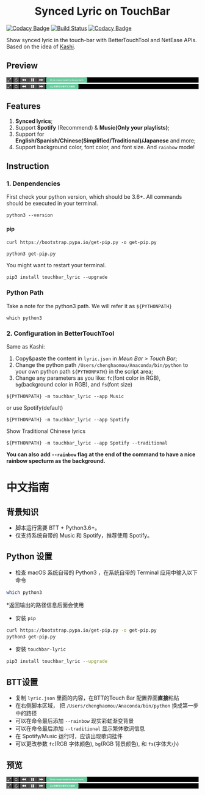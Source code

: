 <center><h1>Synced Lyric on TouchBar</h1></center>

[![Codacy Badge](https://api.codacy.com/project/badge/Grade/77de523131f9441997db18c608b3c54e)](https://app.codacy.com/manual/mouchenghao/touchbar-lyric?utm_source=github.com&utm_medium=referral&utm_content=ChenghaoMou/touchbar-lyric&utm_campaign=Badge_Grade_Dashboard) [![Build Status](https://travis-ci.com/ChenghaoMou/touchbar-lyric.svg?branch=master)](https://travis-ci.com/ChenghaoMou/touchbar-lyric) [![Codacy Badge](https://app.codacy.com/project/badge/Coverage/aadeca6117a14aa6b655e21d5bbc09ea)](https://www.codacy.com/manual/mouchenghao/touchbar-lyric?utm_source=github.com&utm_medium=referral&utm_content=ChenghaoMou/touchbar-lyric&utm_campaign=Badge_Coverage)

Show synced lyric in the touch-bar with BetterTouchTool and NetEase APIs. Based on the idea of [Kashi](https://community.folivora.ai/t/kashi-show-current-song-lyrics-on-touch-bar-spotify-itunes-youtube/6301).

## Preview

![Preview](./preview1.png)
![Preview](./preview2.png)

## Features

1.  **Synced lyrics**;
2.  Support **Spotify** (Recommend) & **Music(Only your playlists)**;
3.  Support for **English/Spanish/Chinese(Simplified/Traditional)/Japanese** and more;
4.  Support background color, font color, and font size. And `rainbow` mode!

## Instruction

### 1. Denpendencies

First check your python version, which should be 3.6+. All commands should be executed in your terminal.

```shell
python3 --version
```

#### pip

```shell
curl https://bootstrap.pypa.io/get-pip.py -o get-pip.py
```

```Shell
python3 get-pip.py
```

You might want to restart your terminal.

```shell
pip3 install touchbar_lyric --upgrade
```

### Python Path

Take a note for the python3 path. We will refer it as `${PYTHONPATH}`

```shell
which python3
```

### 2. Configuration in BetterTouchTool

Same as Kashi:

1.  Copy&paste the content in `lyric.json` in _Meun Bar > Touch Bar_;
2.  Change the python path `/Users/chenghaomou/Anaconda/bin/python` to your own python path `${PYTHONPATH}` in the script area;
3.  Change any parameters as you like: `fc`(font color in RGB), `bg`(background color in RGB), and `fs`(font size)

```shell
${PYTHONPATH} -m touchbar_lyric --app Music
```

or use Spotify(default)

```shell
${PYTHONPATH} -m touchbar_lyric --app Spotify
```

Show Traditional Chinese lyrics


```shell
${PYTHONPATH} -m touchbar_lyric --app Spotify --traditional
```

**You can also add `--rainbow` flag at the end of the command to have a nice rainbow specturm as the background.**

# 中文指南

## 背景知识

-   脚本运行需要 BTT + Python3.6+。
-   仅支持系统自带的 Music 和 Spotify，推荐使用 Spotify。

## Python 设置

-   检查 macOS 系统自带的 Python3 ，在系统自带的 Terminal 应用中输入以下命令

```bash
which python3
```

\*返回输出的路径信息后面会使用

-   安装 `pip`

```bash
curl https://bootstrap.pypa.io/get-pip.py -o get-pip.py
python3 get-pip.py
```

-   安装 `touchbar-lyric`

```bash
pip3 install touchbar_lyric --upgrade
```

## BTT设置

-   复制 `lyric.json` 里面的内容，在BTT的Touch Bar 配置界面**直接**粘贴
-   在右侧脚本区域， 把 `/Users/chenghaomou/Anaconda/bin/python` 换成第一步中的路径
-   可以在命令最后添加 `--rainbow` 现实彩虹渐变背景
-   可以在命令最后添加 `--traditional` 显示繁体歌词信息
-   在 Spotify/Music 运行时，应该出现歌词挂件
-   可以更改参数 `fc`(RGB 字体颜色), `bg`(RGB 背景颜色), 和 `fs`(字体大小)

## 预览

![Preview](./preview1.png)
![Preview](./preview2.png)
